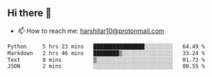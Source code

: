 ## Hi there 👋
- 📫 How to reach me: harshitar10@protonmail.com  
<!--START_SECTION:waka-->

```txt
Python     5 hrs 23 mins   ████████████████░░░░░░░░░   64.49 %
Markdown   2 hrs 46 mins   ████████▒░░░░░░░░░░░░░░░░   33.24 %
Text       8 mins          ▒░░░░░░░░░░░░░░░░░░░░░░░░   01.73 %
JSON       2 mins          ░░░░░░░░░░░░░░░░░░░░░░░░░   00.55 %
```

<!--END_SECTION:waka-->

<!--
**hharshitarora/hharshitarora** is a ✨ _special_ ✨ repository because its `README.md` (this file) appears on your GitHub profile.

Here are some ideas to get you started:

- 🔭 I’m currently working on ...
- 🌱 I’m currently learning ...
- 👯 I’m looking to collaborate on ...
- 🤔 I’m looking for help with ...
- 💬 Ask me about ...
- 📫 How to reach me: ...
- 😄 Pronouns: ...
- ⚡ Fun fact: ...
-->
